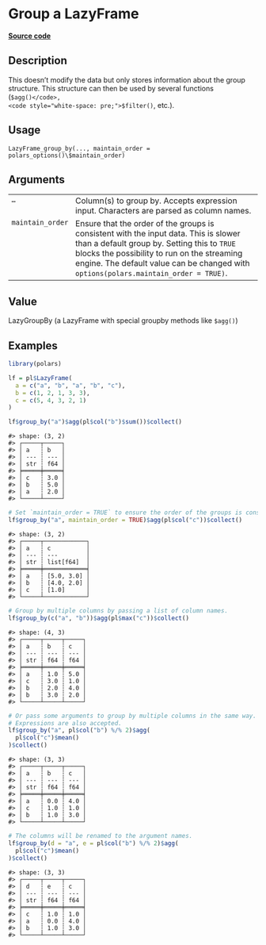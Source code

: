

# Group a LazyFrame

[**Source code**](https://github.com/pola-rs/r-polars/tree/main/R/lazyframe__lazy.R#L1148)

## Description

This doesn’t modify the data but only stores information about the group
structure. This structure can then be used by several functions
(<code style="white-space: pre;">$agg()</code>,
<code style="white-space: pre;">$filter()</code>, etc.).

## Usage

<pre><code class='language-R'>LazyFrame_group_by(..., maintain_order = polars_options()\$maintain_order)
</code></pre>

## Arguments

<table>
<tr>
<td style="white-space: nowrap; font-family: monospace; vertical-align: top">
<code id="LazyFrame_group_by_:_...">…</code>
</td>
<td>
Column(s) to group by. Accepts expression input. Characters are parsed
as column names.
</td>
</tr>
<tr>
<td style="white-space: nowrap; font-family: monospace; vertical-align: top">
<code id="LazyFrame_group_by_:_maintain_order">maintain_order</code>
</td>
<td>
Ensure that the order of the groups is consistent with the input data.
This is slower than a default group by. Setting this to
<code>TRUE</code> blocks the possibility to run on the streaming engine.
The default value can be changed with
<code>options(polars.maintain_order = TRUE)</code>.
</td>
</tr>
</table>

## Value

LazyGroupBy (a LazyFrame with special groupby methods like
<code style="white-space: pre;">$agg()</code>)

## Examples

``` r
library(polars)

lf = pl$LazyFrame(
  a = c("a", "b", "a", "b", "c"),
  b = c(1, 2, 1, 3, 3),
  c = c(5, 4, 3, 2, 1)
)

lf$group_by("a")$agg(pl$col("b")$sum())$collect()
```

    #> shape: (3, 2)
    #> ┌─────┬─────┐
    #> │ a   ┆ b   │
    #> │ --- ┆ --- │
    #> │ str ┆ f64 │
    #> ╞═════╪═════╡
    #> │ c   ┆ 3.0 │
    #> │ b   ┆ 5.0 │
    #> │ a   ┆ 2.0 │
    #> └─────┴─────┘

``` r
# Set `maintain_order = TRUE` to ensure the order of the groups is consistent with the input.
lf$group_by("a", maintain_order = TRUE)$agg(pl$col("c"))$collect()
```

    #> shape: (3, 2)
    #> ┌─────┬────────────┐
    #> │ a   ┆ c          │
    #> │ --- ┆ ---        │
    #> │ str ┆ list[f64]  │
    #> ╞═════╪════════════╡
    #> │ a   ┆ [5.0, 3.0] │
    #> │ b   ┆ [4.0, 2.0] │
    #> │ c   ┆ [1.0]      │
    #> └─────┴────────────┘

``` r
# Group by multiple columns by passing a list of column names.
lf$group_by(c("a", "b"))$agg(pl$max("c"))$collect()
```

    #> shape: (4, 3)
    #> ┌─────┬─────┬─────┐
    #> │ a   ┆ b   ┆ c   │
    #> │ --- ┆ --- ┆ --- │
    #> │ str ┆ f64 ┆ f64 │
    #> ╞═════╪═════╪═════╡
    #> │ a   ┆ 1.0 ┆ 5.0 │
    #> │ c   ┆ 3.0 ┆ 1.0 │
    #> │ b   ┆ 2.0 ┆ 4.0 │
    #> │ b   ┆ 3.0 ┆ 2.0 │
    #> └─────┴─────┴─────┘

``` r
# Or pass some arguments to group by multiple columns in the same way.
# Expressions are also accepted.
lf$group_by("a", pl$col("b") %/% 2)$agg(
  pl$col("c")$mean()
)$collect()
```

    #> shape: (3, 3)
    #> ┌─────┬─────┬─────┐
    #> │ a   ┆ b   ┆ c   │
    #> │ --- ┆ --- ┆ --- │
    #> │ str ┆ f64 ┆ f64 │
    #> ╞═════╪═════╪═════╡
    #> │ a   ┆ 0.0 ┆ 4.0 │
    #> │ c   ┆ 1.0 ┆ 1.0 │
    #> │ b   ┆ 1.0 ┆ 3.0 │
    #> └─────┴─────┴─────┘

``` r
# The columns will be renamed to the argument names.
lf$group_by(d = "a", e = pl$col("b") %/% 2)$agg(
  pl$col("c")$mean()
)$collect()
```

    #> shape: (3, 3)
    #> ┌─────┬─────┬─────┐
    #> │ d   ┆ e   ┆ c   │
    #> │ --- ┆ --- ┆ --- │
    #> │ str ┆ f64 ┆ f64 │
    #> ╞═════╪═════╪═════╡
    #> │ c   ┆ 1.0 ┆ 1.0 │
    #> │ a   ┆ 0.0 ┆ 4.0 │
    #> │ b   ┆ 1.0 ┆ 3.0 │
    #> └─────┴─────┴─────┘
